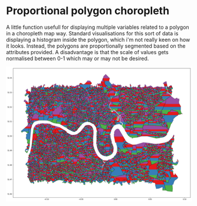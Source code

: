 # Proportional polygon choropleth

A little function usefull for displaying multiple variables related to a polygon in a choropleth map way. Standard visualisations for this sort of data is displaying a histogram inside the polygon, which i'm not really keen on how it looks. Instead, the polygons are proportionally segmented based on the attributes provided. A disadvantage is that the scale of values gets normalised between 0-1 which may or may not be desired.

![e.g.](index.png)


